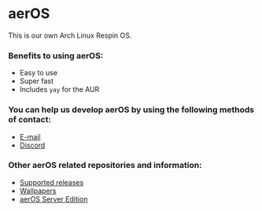 # aerOS
This is our own Arch Linux Respin OS.

### Benefits to using aerOS:
- Easy to use
- Super fast
- Includes `yay` for the AUR


### You can help us develop aerOS by using the following methods of contact: 
- [E-mail](mailto:hewol@proton.me)
- [Discord](https://discord.gg/haTmcAtKCP)

### Other aerOS related repositories and information:
- [Supported releases](https://github.com/hewol/aerOS/blob/main/MAINTAIN.md)
- [Wallpapers](https://github.com/hewol/aeros-wallpapers)
- [aerOS Server Edition](https://github.com/hewol/aerOS-se)

